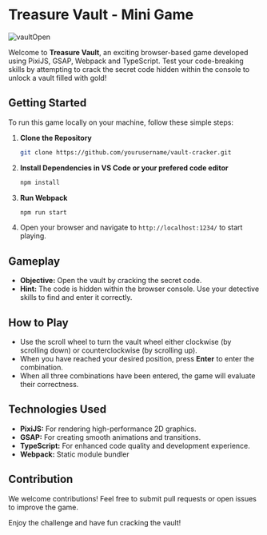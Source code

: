 # Treasure Vault - Mini Game
![vaultOpen](https://github.com/Mart0GD/Treasure-Vault-Mini-Game/assets/122825014/8a1a5d83-f2e6-4c1f-a5dc-a18499de40a9)

Welcome to **Treasure Vault**, an exciting browser-based game developed using PixiJS, GSAP, Webpack and TypeScript. Test your code-breaking skills by attempting to crack the secret code hidden within the console to unlock a vault filled with gold!

## Getting Started

To run this game locally on your machine, follow these simple steps:

1. **Clone the Repository**
   ```bash
   git clone https://github.com/yourusername/vault-cracker.git
   ```

2. **Install Dependencies in **VS Code** or your prefered code editor**
   ```bash
   npm install
   ```

3. **Run Webpack**
   ```bash
   npm run start
   ```

4. Open your browser and navigate to `http://localhost:1234/` to start playing.

## Gameplay

- **Objective:** Open the vault by cracking the secret code.
- **Hint:** The code is hidden within the browser console. Use your detective skills to find and enter it correctly.

## How to Play

- Use the scroll wheel to turn the vault wheel either clockwise (by scrolling down) or counterclockwise (by scrolling up).
- When you have reached your desired position, press **Enter** to enter the combination.
- When all three combinations have been entered, the game will evaluate their correctness.

## Technologies Used

- **PixiJS:** For rendering high-performance 2D graphics.
- **GSAP:** For creating smooth animations and transitions.
- **TypeScript:** For enhanced code quality and development experience.
- **Webpack:**  Static module bundler

## Contribution

We welcome contributions! Feel free to submit pull requests or open issues to improve the game.

Enjoy the challenge and have fun cracking the vault!
